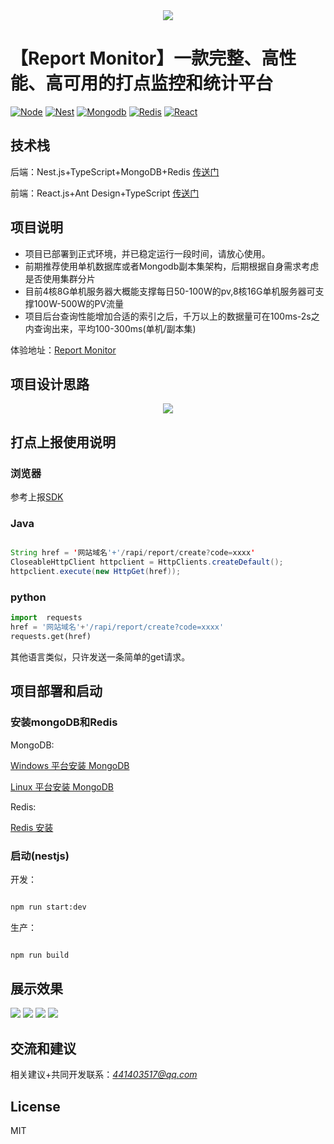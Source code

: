 
<div align="center">
<img src="https://github.com/lvming6816077/report-monitor-server/blob/main/report-monitor-server/demo/logo.png" />
</div>

# 【Report Monitor】一款完整、高性能、高可用的打点监控和统计平台
[![Node](https://img.shields.io/badge/Node.js-v14.15.3-brightgreen)](https://nodejs.org/en/)
[![Nest](https://img.shields.io/badge/nestjs-7.5.1-brightgreen)](https://eggjs.org/)
[![Mongodb](https://img.shields.io/badge/mogodb-4.0+-brightgreen.svg?style=plastic)](https://www.mongodb.com/)
[![Redis](https://img.shields.io/badge/redis-5.0+-green.svg?style=plastic)](https://redis.io/)
[![React](https://img.shields.io/badge/React-17.0.0-brightgreen)](https://redis.io/)



## 技术栈

后端：Nest.js+TypeScript+MongoDB+Redis [传送门](https://github.com/lvming6816077/report-monitor-server/tree/main/report-monitor-server)

前端：React.js+Ant Design+TypeScript [传送门](https://github.com/lvming6816077/report-monitor-server/tree/main/report-monitor-frontend)

## 项目说明
* 项目已部署到正式环境，并已稳定运行一段时间，请放心使用。
* 前期推荐使用单机数据库或者Mongodb副本集架构，后期根据自身需求考虑是否使用集群分片
* 目前4核8G单机服务器大概能支撑每日50-100W的pv,8核16G单机服务器可支撑100W-500W的PV流量
* 项目后台查询性能增加合适的索引之后，千万以上的数据量可在100ms-2s之内查询出来，平均100-300ms(单机/副本集)

体验地址：[Report Monitor](https://report.nihaoshijie.com.cn)

## 项目设计思路

<div align="center">
<img src="https://github.com/lvming6816077/report-monitor-server/blob/main/report-monitor-server/demo/流程.png" />
</div>

## 打点上报使用说明
### 浏览器

参考上报[SDK](https://github.com/lvming6816077/report-monitor/tree/main/report-monitor-sdk)

### Java

```java

String href = '网站域名'+'/rapi/report/create?code=xxxx'
CloseableHttpClient httpclient = HttpClients.createDefault();
httpclient.execute(new HttpGet(href));

```

### python

```python
import  requests
href = '网站域名'+'/rapi/report/create?code=xxxx'
requests.get(href)

```

其他语言类似，只许发送一条简单的get请求。



## 项目部署和启动

### 安装mongoDB和Redis

MongoDB:

[Windows 平台安装 MongoDB](https://www.runoob.com/mongodb/mongodb-window-install.html)

[Linux 平台安装 MongoDB](https://www.runoob.com/mongodb/mongodb-linux-install.html)

Redis:

[Redis 安装](https://www.runoob.com/redis/redis-install.html)


### 启动(nestjs)

开发：

```bash

npm run start:dev

```

生产：

```bash

npm run build

```

## 展示效果

![](https://github.com/lvming6816077/report-monitor-server/blob/main/report-monitor-server/demo/localhost_3002_login.png)
![](https://github.com/lvming6816077/report-monitor-server/blob/main/report-monitor-server/demo/localhost_3002_login1.png)
![](https://github.com/lvming6816077/report-monitor-server/blob/main/report-monitor-server/demo/localhost_3002_%20(1).png)
![](https://github.com/lvming6816077/report-monitor-server/blob/main/report-monitor-server/demo/localhost_3002_%20(2).png)

## 交流和建议

相关建议+共同开发联系：*441403517@qq.com*

## License

MIT





